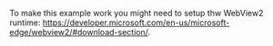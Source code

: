 ﻿To make this example work you might need to setup thw WebView2 runtime: https://developer.microsoft.com/en-us/microsoft-edge/webview2/#download-section/.